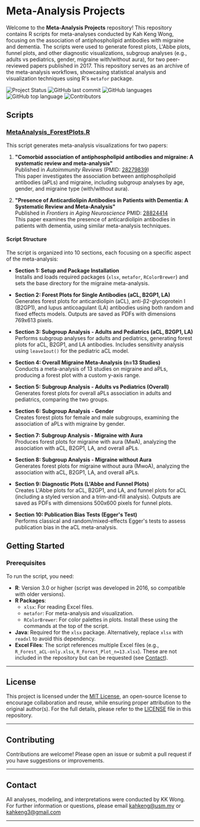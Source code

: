# Meta-Analysis Projects

Welcome to the **Meta-Analysis Projects** repository! This repository contains R scripts for meta-analyses conducted by Kah Keng Wong, focusing on the association of antiphospholipid antibodies with migraine and dementia. The scripts were used to generate forest plots, L'Abbe plots, funnel plots, and other diagnostic visualizations, subgroup analyses (e.g., adults vs pediatrics, gender, migraine with/without aura), for two peer-reviewed papers published in 2017. This repository serves as an archive of the meta-analysis workflows, showcasing statistical analysis and visualization techniques using R's `metafor` package.

![Project Status](https://img.shields.io/badge/status-active-brightgreen)
![GitHub last commit](https://img.shields.io/github/last-commit/kahkengwong/Meta-analysis_Projects)
![GitHub languages](https://img.shields.io/github/languages/count/kahkengwong/Meta-analysis_Projects)
![GitHub top language](https://img.shields.io/github/languages/top/kahkengwong/Meta-analysis_Projects)
![Contributors](https://img.shields.io/github/contributors/kahkengwong/Meta-analysis_Projects)

## Scripts

### [MetaAnalysis_ForestPlots.R](MetaAnalysis_ForestPlots.R)

This script generates meta-analysis visualizations for two papers:

1. **"Comorbid association of antiphospholipid antibodies and migraine: A systematic review and meta-analysis"**  
   Published in *Autoimmunity Reviews* (PMID: [28279839](https://pubmed.ncbi.nlm.nih.gov/28279839/))  
   This paper investigates the association between antiphospholipid antibodies (aPLs) and migraine, including subgroup analyses by age, gender, and migraine type 
   (with/without aura).

2. **"Presence of Anticardiolipin Antibodies in Patients with Dementia: A Systematic Review and Meta-Analysis"**  
   Published in *Frontiers in Aging Neuroscience* PMID: [28824414](https://pubmed.ncbi.nlm.nih.gov/28824414/)  
   This paper examines the presence of anticardiolipin antibodies in patients with dementia, using similar meta-analysis techniques.

#### Script Structure

The script is organized into 10 sections, each focusing on a specific aspect of the meta-analysis:

- **Section 1: Setup and Package Installation**  
  Installs and loads required packages (`xlsx`, `metafor`, `RColorBrewer`) and sets the base directory for the migraine meta-analysis.

- **Section 2: Forest Plots for Single Antibodies (aCL, B2GP1, LA)**  
  Generates forest plots for anticardiolipin (aCL), anti-β2-glycoprotein I (B2GP1), and lupus anticoagulant (LA) antibodies using both random and fixed effects models. Outputs are saved as PDFs with dimensions 769x613 pixels.

- **Section 3: Subgroup Analysis - Adults and Pediatrics (aCL, B2GP1, LA)**  
  Performs subgroup analyses for adults and pediatrics, generating forest plots for aCL, B2GP1, and LA antibodies. Includes sensitivity analysis using `leave1out()` for the pediatric aCL model.

- **Section 4: Overall Migraine Meta-Analysis (n=13 Studies)**  
  Conducts a meta-analysis of 13 studies on migraine and aPLs, producing a forest plot with a custom y-axis range.

- **Section 5: Subgroup Analysis - Adults vs Pediatrics (Overall)**  
  Generates forest plots for overall aPLs association in adults and pediatrics, comparing the two groups.

- **Section 6: Subgroup Analysis - Gender**  
  Creates forest plots for female and male subgroups, examining the association of aPLs with migraine by gender.

- **Section 7: Subgroup Analysis - Migraine with Aura**  
  Produces forest plots for migraine with aura (MwA), analyzing the association with aCL, B2GP1, LA, and overall aPLs.

- **Section 8: Subgroup Analysis - Migraine without Aura**  
  Generates forest plots for migraine without aura (MwoA), analyzing the association with aCL, B2GP1, LA, and overall aPLs.

- **Section 9: Diagnostic Plots (L'Abbe and Funnel Plots)**  
  Creates L'Abbe plots for aCL, B2GP1, and LA, and funnel plots for aCL (including a styled version and a trim-and-fill analysis). Outputs are saved as PDFs with dimensions 500x600 pixels for funnel plots.

- **Section 10: Publication Bias Tests (Egger's Test)**  
  Performs classical and random/mixed-effects Egger's tests to assess publication bias in the aCL meta-analysis.

## Getting Started

### Prerequisites
To run the script, you need:
- **R**: Version 3.0 or higher (script was developed in 2016, so compatible with older versions).
- **R Packages**:
  - `xlsx`: For reading Excel files.
  - `metafor`: For meta-analysis and visualization.
  - `RColorBrewer`: For color palettes in plots.
  Install these using the commands at the top of the script.
- **Java**: Required for the `xlsx` package. Alternatively, replace `xlsx` with `readxl` to avoid this dependency.
- **Excel Files**: The script references multiple Excel files (e.g., `R_Forest_aCL-only.xlsx`, `R_Forest_Plot_n=13.xlsx`). These are not included in the repository but can be requested (see [Contact](#contact)).

---

## License
This project is licensed under the [MIT License](https://github.com/kahkengwong/GAM_PRSS_REML_Project/blob/main/LICENSE), an open-source license to encourage collaboration and reuse, while ensuring proper attribution to the original author(s). For the full details, please refer to the [LICENSE](https://github.com/kahkengwong/GAM_PRSS_REML_Project/blob/main/LICENSE) file in this repository.


---

## Contributing
Contributions are welcome! Please open an issue or submit a pull request if you have suggestions or improvements.

---

## Contact
All analyses, modeling, and interpretations were conducted by KK Wong. For further information or questions, please email [kahkeng@usm.my](mailto:kahkeng@usm.my) or [kahkeng3@gmail.com](mailto:kahkeng3@gmail.com)

---
